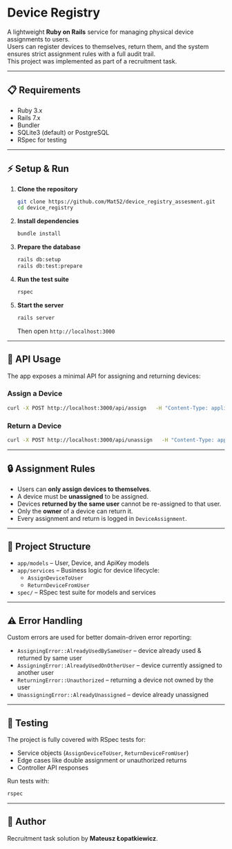 # Device Registry

A lightweight **Ruby on Rails** service for managing physical device assignments to users.  
Users can register devices to themselves, return them, and the system ensures strict assignment rules with a full audit trail.  
This project was implemented as part of a recruitment task.

---

## 📋 Requirements

- Ruby 3.x  
- Rails 7.x  
- Bundler  
- SQLite3 (default) or PostgreSQL  
- RSpec for testing

---

## ⚡ Setup & Run

1. **Clone the repository**
   ```bash
   git clone https://github.com/Mat52/device_registry_assesment.git
   cd device_registry
   ```

2. **Install dependencies**
   ```bash
   bundle install
   ```

3. **Prepare the database**
   ```bash
   rails db:setup
   rails db:test:prepare
   ```

4. **Run the test suite**
   ```bash
   rspec
   ```

5. **Start the server**
   ```bash
   rails server
   ```
   Then open `http://localhost:3000`

---

## 📡 API Usage

The app exposes a minimal API for assigning and returning devices:

### Assign a Device
```bash
curl -X POST http://localhost:3000/api/assign   -H "Content-Type: application/json"   -d '{"device": {"serial_number": "ABC123"}}'
```

### Return a Device
```bash
curl -X POST http://localhost:3000/api/unassign   -H "Content-Type: application/json"   -d '{"device": {"serial_number": "ABC123"}}'
```

---

## 🔒 Assignment Rules

- Users can **only assign devices to themselves**.  
- A device must be **unassigned** to be assigned.  
- Devices **returned by the same user** cannot be re-assigned to that user.  
- Only the **owner** of a device can return it.  
- Every assignment and return is logged in `DeviceAssignment`.

---

## 📂 Project Structure

- `app/models` – User, Device, and ApiKey models  
- `app/services` – Business logic for device lifecycle:
  - `AssignDeviceToUser`
  - `ReturnDeviceFromUser`
- `spec/` – RSpec test suite for models and services

---

## ⚠️ Error Handling

Custom errors are used for better domain-driven error reporting:

- `AssigningError::AlreadyUsedBySameUser` – device already used & returned by same user  
- `AssigningError::AlreadyUsedOnOtherUser` – device currently assigned to another user  
- `ReturningError::Unauthorized` – returning a device not owned by the user  
- `UnassigningError::AlreadyUnassigned` – device already unassigned

---

## 🧪 Testing

The project is fully covered with RSpec tests for:

- Service objects (`AssignDeviceToUser`, `ReturnDeviceFromUser`)  
- Edge cases like double assignment or unauthorized returns  
- Controller API responses

Run tests with:

```bash
rspec
```

---

## 👤 Author

Recruitment task solution by **Mateusz Łopatkiewicz**.
